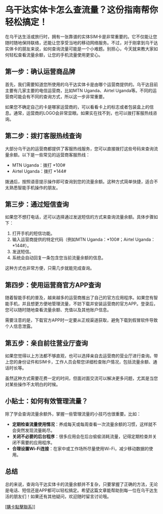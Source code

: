 # 乌干达实体卡怎么查流量？这份指南帮你轻松搞定！

在乌干达生活或旅行时，拥有一张靠谱的实体SIM卡是非常重要的。它不仅能让您随时随地保持联络，还能让您享受当地的移动网络服务。不过，对于刚拿到乌干达实体卡的朋友来说，如何查询流量可能是一个小难题。别担心，今天就来教大家如何轻松查看流量余额，让您的手机流量使用更安心。

## 第一步：确认运营商品牌

首先，我们需要知道您所使用的乌干达实体卡是由哪个运营商提供的。乌干达目前主要有几家主要的电信运营商，比如MTN Uganda、Airtel Uganda等。不同的运营商可能会有不同的查询方式，所以这一步非常重要。

如果您不确定自己的卡是哪家运营商的，可以看看卡上的标志或者包装盒上的信息。通常，运营商的LOGO会非常显眼。如果实在找不到，也可以拨打客服热线咨询。

## 第二步：拨打客服热线查询

大部分乌干达的运营商都提供了客服热线服务，您可以直接拨打这些号码来查询流量余额。以下是一些常见的运营商客服热线：

- MTN Uganda：拨打 *100#
- Airtel Uganda：拨打 *144#

拨通后，按照语音提示操作即可查询到您的流量余额。这种方式简单快捷，适合不太熟悉智能手机操作的朋友。

## 第三步：通过短信查询

如果您不想打电话，还可以选择通过发送短信的方式来查询流量余额。具体步骤如下：

1. 打开手机的短信功能。
2. 输入运营商提供的特定代码（例如MTN Uganda：*100#；Airtel Uganda：*144#）。
3. 发送短信。
4. 系统会自动回复一条包含您当前流量余额的信息。

这种方式也非常方便，只需几步就能完成查询。

## 第四步：使用运营商官方APP查询

随着智能手机的普及，越来越多的运营商推出了自己的官方应用程序。如果您有智能手机，并且想更方便地管理流量，不妨下载并安装运营商的官方APP。登录后，您可以随时随地查看流量余额、充值以及其他账户信息。

需要注意的是，下载官方APP时一定要从正规渠道获取，避免下载到假冒软件导致个人信息泄露。

## 第五步：亲自前往营业厅查询

如果您觉得以上方法都不够直观，也可以选择亲自去运营商的营业厅进行查询。带上您的身份证件和SIM卡，工作人员会帮您详细检查账户情况，包括流量余额、通话时长等。

虽然这种方式需要花费一定的时间，但面对面交流可以解决更多问题，尤其是当您对某些操作不太明白的时候。

## 小贴士：如何有效管理流量？

除了学会查询流量余额外，掌握一些管理流量的小技巧也很重要。比如：

- **定期检查流量使用情况**：养成每天或每周查看一次流量余额的习惯，这样就不会突然发现流量耗尽。
- **关闭不必要的后台程序**：很多应用会在后台偷偷消耗流量，记得定期检查并关闭不需要的应用程序。
- **合理设置Wi-Fi连接**：在家中或工作场所尽量使用Wi-Fi，减少移动数据的使用。

## 总结

总的来说，查询乌干达实体卡的流量余额并不复杂，只要掌握了正确的方法，无论是电话、短信还是APP都可以轻松搞定。希望这篇文章能帮助到每一位在乌干达生活的朋友们！如果还有其他疑问，欢迎随时留言讨论哦。

[[購卡點擊聯系](https://t.me/s/esim1088)]]